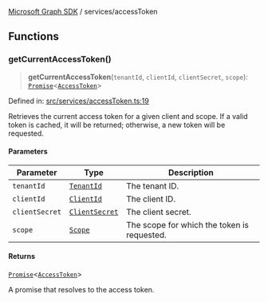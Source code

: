 [Microsoft Graph SDK](../README.md) / services/accessToken

## Functions

### getCurrentAccessToken()

> **getCurrentAccessToken**(`tenantId`, `clientId`, `clientSecret`, `scope`): [`Promise`](https://developer.mozilla.org/docs/Web/JavaScript/Reference/Global_Objects/Promise)\<[`AccessToken`](../AccessToken.md#accesstoken)\>

Defined in: [src/services/accessToken.ts:19](https://github.com/Future-Secure-AI/microsoft-graph/blob/main/src/services/accessToken.ts#L19)

Retrieves the current access token for a given client and scope.
If a valid token is cached, it will be returned; otherwise, a new token will be requested.

#### Parameters

| Parameter | Type | Description |
| ------ | ------ | ------ |
| `tenantId` | [`TenantId`](../models/TenantId.md#tenantid) | The tenant ID. |
| `clientId` | [`ClientId`](../models/ClientId.md#clientid) | The client ID. |
| `clientSecret` | [`ClientSecret`](../models/ClientSecret.md#clientsecret) | The client secret. |
| `scope` | [`Scope`](../models/Scope.md#scope) | The scope for which the token is requested. |

#### Returns

[`Promise`](https://developer.mozilla.org/docs/Web/JavaScript/Reference/Global_Objects/Promise)\<[`AccessToken`](../AccessToken.md#accesstoken)\>

A promise that resolves to the access token.
